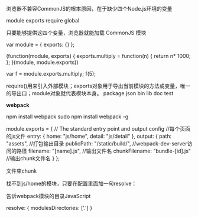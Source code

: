 浏览器不兼容CommonJS的根本原因，在于缺少四个Node.js环境的变量

module  exports  require global

只要能够提供这四个变量，浏览器就能加载 CommonJS 模块

var module = {
    exports: {}
};

(function(module, exports) {
        exports.multiply = function(n) {
        return n* 1000;
    };
}(module, module.exports))

var f = module.exports.multiply;
f(5);

require()用来引入外部模块；exports对象用于导出当前模块的方法或变量，唯一的导出口；module对象就代表模块本身。 
package.json
bin
lib 
doc 
test


**webpack**

npm install webpack
sudo npm install webpack -g

module.exports = {
    // The standard entry point and output config
    //每个页面的js文件
    entry: {
        home: "js/home",
        detail: "js/detail"
    },
    output: {
        path: "assets",                   //打包输出目录
        publicPath: "/static/build/",     //webpack-dev-server访问的路径
        filename: "[name].js",            //输出文件名
        chunkFilename: "bundle-[id].js"   //输出chunk文件名
    }
};

文件束chunk

找不到js/home的模块，只要在配置里面加一句resolve：

告诉webpack模块的目录JavaScript

resolve: {
    modulesDirectories: ['.']
}


